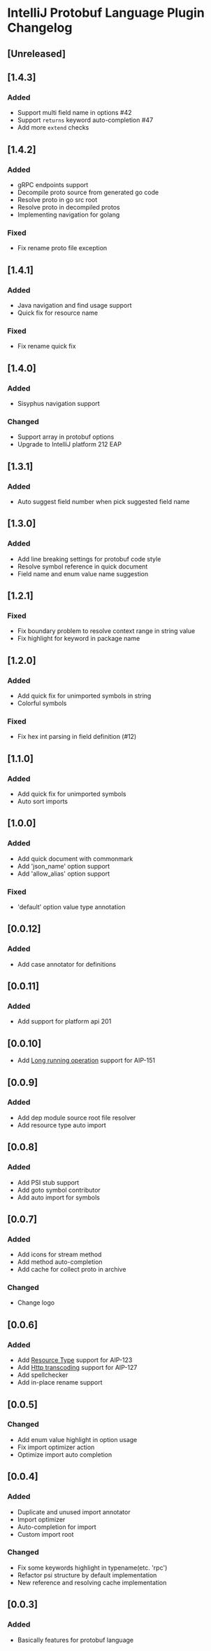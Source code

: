 <!-- Keep a Changelog guide -> https://keepachangelog.com -->

# IntelliJ Protobuf Language Plugin Changelog

## [Unreleased]
## [1.4.3]

### Added

- Support multi field name in options #42
- Support `returns` keyword auto-completion #47
- Add more `extend` checks

## [1.4.2]

### Added

- gRPC endpoints support
- Decompile proto source from generated go code
- Resolve proto in go src root
- Resolve proto in decompiled protos
- Implementing navigation for golang

### Fixed

- Fix rename proto file exception

## [1.4.1]

### Added

- Java navigation and find usage support
- Quick fix for resource name

### Fixed

- Fix rename quick fix

## [1.4.0]

### Added

- Sisyphus navigation support

### Changed

- Support array in protobuf options
- Upgrade to IntelliJ platform 212 EAP

## [1.3.1]

### Added
- Auto suggest field number when pick suggested field name

## [1.3.0]
### Added
- Add line breaking settings for protobuf code style
- Resolve symbol reference in quick document
- Field name and enum value name suggestion

## [1.2.1]
### Fixed
- Fix boundary problem to resolve context range in string value
- Fix highlight for keyword in package name

## [1.2.0]
### Added
- Add quick fix for unimported symbols in string
- Colorful symbols
### Fixed
- Fix hex int parsing in field definition (#12)

## [1.1.0]
### Added
- Add quick fix for unimported symbols
- Auto sort imports

## [1.0.0]
### Added
- Add quick document with commonmark
- Add 'json_name' option support
- Add 'allow_alias' option support
### Fixed
- 'default' option value type annotation

## [0.0.12]
### Added
- Add case annotator for definitions

## [0.0.11]
### Added
- Add support for platform api 201

## [0.0.10]
- Add [Long running operation](https://aip.bybutter.com/151) support for AIP-151

## [0.0.9]
### Added
- Add dep module source root file resolver
- Add resource type auto import

## [0.0.8]
### Added
- Add PSI stub support
- Add goto symbol contributor
- Add auto import for symbols

## [0.0.7]
### Added
- Add icons for stream method
- Add method auto-completion
- Add cache for collect proto in archive
### Changed
- Change logo

## [0.0.6]
### Added
- Add [Resource Type](https://aip.bybutter.com/123) support for AIP-123
- Add [Http transcoding](https://aip.bybutter.com/127) support for AIP-127
- Add spellchecker
- Add in-place rename support

## [0.0.5]
### Changed
- Add enum value highlight in option usage
- Fix import optimizer action
- Optimize import auto completion

## [0.0.4]
### Added
- Duplicate and unused import annotator
- Import optimizer
- Auto-completion for import
- Custom import root
### Changed
- Fix some keywords highlight in typename(etc. 'rpc')
- Refactor psi structure by default implementation
- New reference and resolving cache implementation

## [0.0.3]
### Added
- Basically features for protobuf language